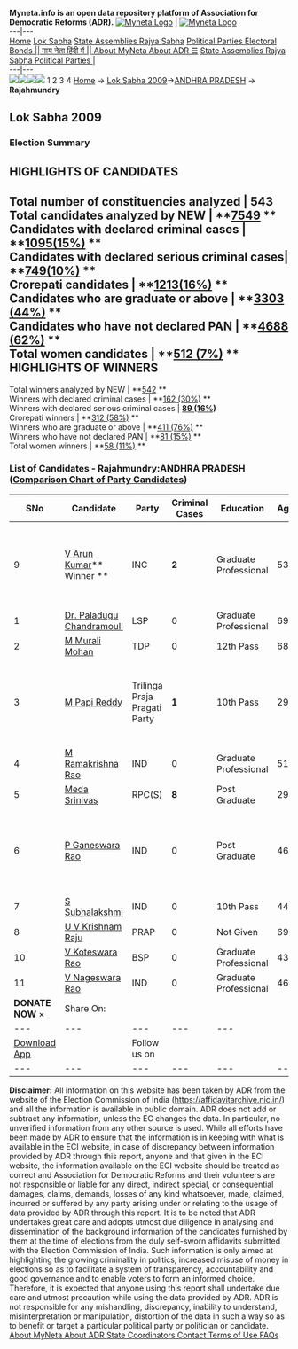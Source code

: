 **Myneta.info is an open data repository platform of Association for Democratic Reforms (ADR).**
[![Myneta Logo](https://www.myneta.info/lib/img/myneta-logo.png)](https://www.myneta.info/) | [![Myneta Logo](https://www.myneta.info/lib/img/adr-logo.png)](https://adrindia.org)  
---|---  
[Home](https://www.myneta.info/) [Lok Sabha](https://www.myneta.info/#ls "Lok Sabha") [ State Assemblies ](https://www.myneta.info/#sa "State Assemblies") [Rajya Sabha](https://www.myneta.info/#rs "Rajya Sabha") [Political Parties ](https://www.myneta.info/party "Political Parties") [ Electoral Bonds ](https://www.myneta.info/electoral_bonds "Electoral Bonds") [ || माय नेता हिंदी में || ](https://translate.google.co.in/translate?prev=hp&hl=en&js=y&u=www.myneta.info&sl=en&tl=hi&history_state0=) [ About MyNeta ](https://adrindia.org/content/about-myneta) [ About ADR ](https://adrindia.org/about-adr/who-we-are) [☰](javascript:void\(0\))
[ State Assemblies ](https://www.myneta.info/#sa "State Assemblies") [ Rajya Sabha ](https://www.myneta.info/#rs "Rajya Sabha") [ Political Parties ](https://www.myneta.info/party "Political Parties")
|   
---|---  
![](https://www.myneta.info/lib/img/banner/banner-1.png)![](https://www.myneta.info/lib/img/banner/banner-2.png)![](https://www.myneta.info/lib/img/banner/banner-3.png)![](https://www.myneta.info/lib/img/banner/banner-4.png)
1  2  3  4 
[Home](https://www.myneta.info/) → [Lok Sabha 2009](https://www.myneta.info/ls2009/)→[ANDHRA PRADESH](https://www.myneta.info/ls2009/index.php?action=show_constituencies&state_id=1) → **Rajahmundry**
### 
## Lok Sabha 2009
###  Election Summary 
HIGHLIGHTS OF CANDIDATES  
---  
Total number of constituencies analyzed |  543   
Total candidates analyzed by NEW | **[7549](https://www.myneta.info/ls2009/index.php?action=summary&subAction=candidates_analyzed&sort=candidate#summary) **  
Candidates with declared criminal cases | **[1095(15%)](https://www.myneta.info/ls2009/index.php?action=summary&subAction=crime&sort=candidate#summary) **  
Candidates with declared serious criminal cases| **[749(10%)](https://www.myneta.info/ls2009/index.php?action=summary&subAction=serious_crime&sort=candidate#summary) **  
Crorepati candidates | **[1213(16%)](https://www.myneta.info/ls2009/index.php?action=summary&subAction=crorepati&sort=candidate#summary) **  
Candidates who are graduate or above | **[3303 (44%)](https://www.myneta.info/ls2009/index.php?action=summary&subAction=education&sort=candidate#summary) **  
Candidates who have not declared PAN | **[4688 (62%)](https://www.myneta.info/ls2009/index.php?action=summary&subAction=without_pan&sort=candidate#summary) **  
Total women candidates | **[512 (7%)](https://www.myneta.info/ls2009/index.php?action=summary&subAction=women_candidate&sort=candidate#summary) **  
HIGHLIGHTS OF WINNERS  
---  
Total winners analyzed by NEW | **[542](https://www.myneta.info/ls2009/index.php?action=summary&subAction=winner_analyzed&sort=candidate#summary) **  
Winners with declared criminal cases | **[162 (30%)](https://www.myneta.info/ls2009/index.php?action=summary&subAction=winner_crime&sort=candidate#summary) **  
Winners with declared serious criminal cases | **[89 (16%)](https://www.myneta.info/ls2009/index.php?action=summary&subAction=winner_serious_crime&sort=candidate#summary)**  
Crorepati winners | **[312 (58%)](https://www.myneta.info/ls2009/index.php?action=summary&subAction=winner_crorepati&sort=candidate#summary) **  
Winners who are graduate or above | **[411 (76%)](https://www.myneta.info/ls2009/index.php?action=summary&subAction=winner_education&sort=candidate#summary) **  
Winners who have not declared PAN | **[81 (15%)](https://www.myneta.info/ls2009/index.php?action=summary&subAction=winner_without_pan&sort=candidate#summary) **  
Total women winners | **[58 (11%)](https://www.myneta.info/ls2009/index.php?action=summary&subAction=winner_women&sort=candidate#summary) **  
### List of Candidates - Rajahmundry:ANDHRA PRADESH ([Comparison Chart of Party Candidates](https://www.myneta.info/ls2009/comparisonchart.php?constituency_id=144))
SNo | Candidate| Party| Criminal Cases| Education| Age| Total Assets| Liabilities  
---|---|---|---|---|---|---|---  
9  | [V Arun Kumar](https://www.myneta.info/ls2009/candidate.php?candidate_id=4692)** Winner ** | INC | **2** | Graduate Professional| 53 | ![](https://myneta.info/image_v2.php?myneta_folder=ls2009&candidate_id=4692&col=ta) | ![](https://myneta.info/image_v2.php?myneta_folder=ls2009&candidate_id=4692&col=lia)  
1  | [Dr. Paladugu Chandramouli](https://www.myneta.info/ls2009/candidate.php?candidate_id=4698) | LSP | 0 | Graduate Professional| 69 | Rs 64,18,000 ~ 64 Lacs+ | Rs 45,000 ~ 45 Thou+  
2  | [M Murali Mohan](https://www.myneta.info/ls2009/candidate.php?candidate_id=4693) | TDP | 0 | 12th Pass| 68 | Rs 14,01,09,874 ~ 14 Crore+ | Rs 35,54,215 ~ 35 Lacs+  
3  | [M Papi Reddy](https://www.myneta.info/ls2009/candidate.php?candidate_id=4699) | Trilinga Praja Pragati Party | **1** | 10th Pass| 29 | ![](https://myneta.info/image_v2.php?myneta_folder=ls2009&candidate_id=4699&col=ta) | ![](https://myneta.info/image_v2.php?myneta_folder=ls2009&candidate_id=4699&col=lia)  
4  | [M Ramakrishna Rao](https://www.myneta.info/ls2009/candidate.php?candidate_id=4702) | IND | 0 | Graduate Professional| 51 | Rs 10,00,630 ~ 10 Lacs+ | Rs 0 ~   
5  | [Meda Srinivas](https://www.myneta.info/ls2009/candidate.php?candidate_id=4700) | RPC(S) | **8** | Post Graduate| 29 | Rs 51,24,000 ~ 51 Lacs+ | Rs 48,000 ~ 48 Thou+  
6  | [P Ganeswara Rao](https://www.myneta.info/ls2009/candidate.php?candidate_id=4701) | IND | 0 | Post Graduate| 46 | ![](https://myneta.info/image_v2.php?myneta_folder=ls2009&candidate_id=4701&col=ta) | ![](https://myneta.info/image_v2.php?myneta_folder=ls2009&candidate_id=4701&col=lia)  
7  | [S Subhalakshmi](https://www.myneta.info/ls2009/candidate.php?candidate_id=4704) | IND | 0 | 10th Pass| 44 | Rs 20,000 ~ 20 Thou+ | Rs 0 ~   
8  | [U V Krishnam Raju](https://www.myneta.info/ls2009/candidate.php?candidate_id=4696) | PRAP | 0 | Not Given| 69 | Rs 8,62,60,434 ~ 8 Crore+ | Rs 2,14,28,701 ~ 2 Crore+  
10  | [V Koteswara Rao](https://www.myneta.info/ls2009/candidate.php?candidate_id=4694) | BSP | 0 | Graduate Professional| 43 | Rs 31,47,000 ~ 31 Lacs+ | Rs 0 ~   
11  | [V Nageswara Rao](https://www.myneta.info/ls2009/candidate.php?candidate_id=4703) | IND | 0 | Graduate Professional| 46 | Rs 1,90,27,716 ~ 1 Crore+ | Rs 1,75,000 ~ 1 Lacs+  
|  **DONATE NOW** × |  Share On:  | [](https://api.whatsapp.com/send?text=https%3A%2F%2Fmyneta.info%2Fpunjab2022%2Findex.php%3Faction%3Dshow_constituencies%26state_id%3D19) | [](https://www.facebook.com/sharer/sharer.php?u=https%3A%2F%2Fmyneta.info%2Fpunjab2022%2Findex.php%3Faction%3Dshow_constituencies%26state_id%3D19) | [](https://twitter.com/share?url=https%3A%2F%2Fmyneta.info%2Fpunjab2022%2Findex.php%3Faction%3Dshow_constituencies%26state_id%3D19)  
---|---|---|---|---  
| [ Download App ](https://play.google.com/store/apps/details?id=com.webrosoft.myneta1&pcampaignid=pcampaignidMKT-Other-global-all-co-prtnr-py-PartBadge-Mar2515-1) | [](https://play.google.com/store/apps/details?id=com.webrosoft.myneta1&pcampaignid=pcampaignidMKT-Other-global-all-co-prtnr-py-PartBadge-Mar2515-1) |  Follow us on  | [](https://www.facebook.com/adrindia.org/) | [](https://twitter.com/adrspeaks) | [](https://groups.google.com/g/national-election-watch?hl=en&pli=1) | [](https://www.instagram.com/adrspeaks/) | [](https://www.youtube.com/user/adrspeaks) | [](https://sharechat.com/profile/adrspeaks)  
---|---|---|---|---|---|---|---|---  
**Disclaimer:** All information on this website has been taken by ADR from the website of the Election Commission of India (https://affidavitarchive.nic.in/) and all the information is available in public domain. ADR does not add or subtract any information, unless the EC changes the data. In particular, no unverified information from any other source is used. While all efforts have been made by ADR to ensure that the information is in keeping with what is available in the ECI website, in case of discrepancy between information provided by ADR through this report, anyone and that given in the ECI website, the information available on the ECI website should be treated as correct and Association for Democratic Reforms and their volunteers are not responsible or liable for any direct, indirect special, or consequential damages, claims, demands, losses of any kind whatsoever, made, claimed, incurred or suffered by any party arising under or relating to the usage of data provided by ADR through this report. It is to be noted that ADR undertakes great care and adopts utmost due diligence in analysing and dissemination of the background information of the candidates furnished by them at the time of elections from the duly self-sworn affidavits submitted with the Election Commission of India. Such information is only aimed at highlighting the growing criminality in politics, increased misuse of money in elections so as to facilitate a system of transparency, accountability and good governance and to enable voters to form an informed choice. Therefore, it is expected that anyone using this report shall undertake due care and utmost precaution while using the data provided by ADR. ADR is not responsible for any mishandling, discrepancy, inability to understand, misinterpretation or manipulation, distortion of the data in such a way so as to benefit or target a particular political party or politician or candidate. 
[ About MyNeta ](https://adrindia.org/content/about-myneta) [ About ADR ](https://adrindia.org/about-adr/who-we-are) [ State Coordinators ](https://adrindia.org/about-adr/state-coordinators) [ Contact ](https://adrindia.org/contact-us) [ Terms of Use ](https://adrindia.org/content/adr-terms-use) [ FAQs ](https://adrindia.org/content/faqs)
